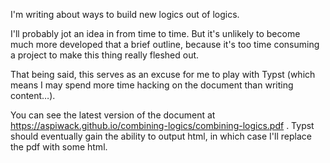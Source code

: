 I'm writing about ways to build new logics out of logics.

I'll probably jot an idea in from time to time. But it's unlikely to
become much more developed that a brief outline, because it's too time
consuming a project to make this thing really fleshed out.

That being said, this serves as an excuse for me to play with Typst
(which means I may spend more time hacking on the document than
writing content…).

You can see the latest version of the document at
https://aspiwack.github.io/combining-logics/combining-logics.pdf
. Typst should eventually gain the ability to output html, in which
case I'll replace the pdf with some html.
